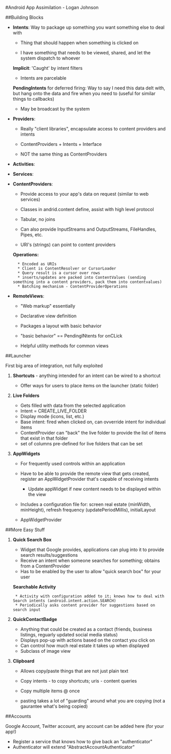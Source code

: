 #Android App Assimilation - Logan Johnson

##Building Blocks

* **Intents**: Way to package up something you want something else to deal with

    * Thing that should happen when something is clicked on
    
    * I have something that needs to be viewed, shared, and let the system dispatch to whoever
    
    **Implicit**: 'Caught' by intent filters
    
    * Intents are parcelable
    
    **PendingIntents** for deferred firing: Way to say I need this data delt with, but hang onto the data and fire when you need to (useful for similar things to callbacks)
    
    * May be broadcast by the system
    
    
* **Providers**: 

    * Really "client libraries", encapsulate access to content providers and intents
    
    * ContentProviders + Intents + Interface
    
    * NOT the same thing as ContentProviders

* **Activities**: 

* **Services**: 

* **ContentProviders**: 
    
    * Provide access to your app's data on request (similar to web services)
    
    * Classes in andrid.content define, assist with high level protocol
    
    * Tabular, no joins
    
    * Can also provide InputStreams and OutputStreams, FileHandles, Pipes, etc.
    
    * URI's (strings) can point to content providers
    
    **Operations:** 
    
        * Encoded as URIs
        * Client is ContentResolver or CursorLoader
        * Query result is a cursor over rows
        * inserts/updates are packed into ContentValues (sending something into a content providers, pack them into contentvalues)
        * Batching mechanism - ContentProviderOperations
    
* **RemoteViews**: 

    * "Web markup" essentially
    
    * Declarative view definition
    
    * Packages a layout with basic behavior
    
    * "basic behavior" == PendingINtents for onCLick
    
    * Helpful utility methods for common views

    
##Launcher

First big area of integration, not fully exploited

1. **Shortcuts** - anything intended for an intent can be wired to a shortcut

    * Offer ways for users to place items on the launcher (static folder)

2. **Live Folders**

    * Gets filled with data from the selected application
    * Intent = CREATE_LIVE_FOLDER
    * Display mode (icons, list, etc.)
    * Base intent: fired when clicked on, can ovverride intent for individual items
    * ContentProvider can "back" the live folder to provide the list of items that exist in that folder
    * set of columns pre-defined for live folders that can be set
  
3. **AppWidgets**

    * For frequently used controls within an application
    * Have to be able to provide the remote view that gets created, register an AppWidgetProvider that's capable of receiving intents
    
        * Update appWidget if new content needs to be displayed within the view
    
    * Includes a configuration file for: screen real estate (minWidth, minHeight), refresh frequency (updatePeriodMillis), initialLayout
    * AppWidgetProvider
    

##More Easy Stuff

1. **Quick Search Box**

    * Widget that Google provides, applications can plug into it to provide search results/suggestions
    * Receive an intent when someone searches for something; obtains from a ContentProvider
    * Has to be enabled by the user to allow "quick search box" for your user
    
    **Searchable Activity**
    
        * Activity with configuration added to it; knows how to deal with Search intents (android.intent.action.SEARCH)
        * Periodically asks content provider for suggestions based on search input

2. **QuickContactBadge**

    * Anything that could be created as a contact (friends, business listings, reguarly updated social media status)
    * Displays pop-up with actions based on the contact you click on
    * Can control how much real estate it takes up when displayed
    * Subclass of image view
    
3. **Clipboard**

    * Allows copy/paste things that are not just plain text
    * Copy intents - to copy shortcuts; uris - content queries
    * Copy multiple items @ once
    
    * pasting takes a lot of "guarding" around what you are copying (not a gaurantee what's being copied)
    

##Accounts

Google Account, Twitter account, any account can be added here (for your app!)

* Register a service that knows how to give back an "authenticator"
* Authenticator will extend "AbstractAccountAuthenticator"
